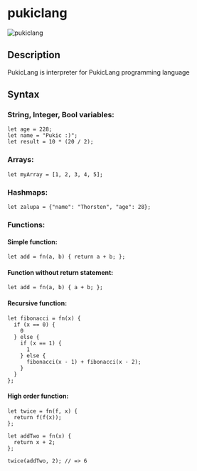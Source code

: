 # pukiclang
![pukiclang](https://github.com/Ythosa/pukiclang/workflows/pukiclang/badge.svg)

## Description
PukicLang is interpreter for PukicLang programming language

## Syntax

### String, Integer, Bool variables: 
```
let age = 228;
let name = "Pukic :)";
let result = 10 * (20 / 2);
```

### Arrays:
```
let myArray = [1, 2, 3, 4, 5];
```

### Hashmaps:
```
let zalupa = {"name": "Thorsten", "age": 28};
```

### Functions:
#### Simple function:
```
let add = fn(a, b) { return a + b; };
```

#### Function without return statement:
```
let add = fn(a, b) { a + b; };
```

#### Recursive function:
```
let fibonacci = fn(x) {
  if (x == 0) {
    0
  } else {
    if (x == 1) {
      1
    } else {
      fibonacci(x - 1) + fibonacci(x - 2);
    }
  }
};
```

#### High order function:
```
let twice = fn(f, x) {
  return f(f(x));
};

let addTwo = fn(x) {
  return x + 2;
};

twice(addTwo, 2); // => 6
```
